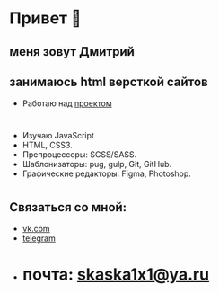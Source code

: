 # Привет 👋
## меня зовут Дмитрий
## занимаюсь html версткой сайтов
- Работаю над [проектом](https://skaska1x1.github.io/Qwery/)
#
- Изучаю JavaScript 
- HTML, CSS3. 
- Препроцессоры: SCSS/SASS. 
- Шаблонизаторы: pug, gulp, Git, GitHub. 
- Графические редакторы: Figma, Photoshop.
#
## Связаться со мной:
- [vk.com](https://vk.com/sheningor)
- [telegram](https://t.me/skaska1x1)
- # почта: <skaska1x1@ya.ru> #

<!--
**skaska1x1/skaska1x1** is a ✨ _special_ ✨ repository because its `README.md` (this file) appears on your GitHub profile.

Here are some ideas to get you started:

- 🔭 I’m currently working on ...
- 🌱 I’m currently learning ...
- 👯 I’m looking to collaborate on ...
- 🤔 I’m looking for help with ...
- 💬 Ask me about ...
- 📫 How to reach me: ...
- 😄 Pronouns: ...
- ⚡ Fun fact: ...
-->
 <!-- [mail]:skaska1x1@ya.ru -->
